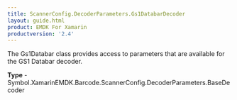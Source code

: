 ```yaml
---
title: ScannerConfig.DecoderParameters.Gs1DatabarDecoder
layout: guide.html 
product: EMDK For Xamarin 
productversion: '2.4' 
---
```

The Gs1Databar class provides access to parameters that are available for the GS1 Databar decoder.

**Type** - Symbol.XamarinEMDK.Barcode.ScannerConfig.DecoderParameters.BaseDecoder



